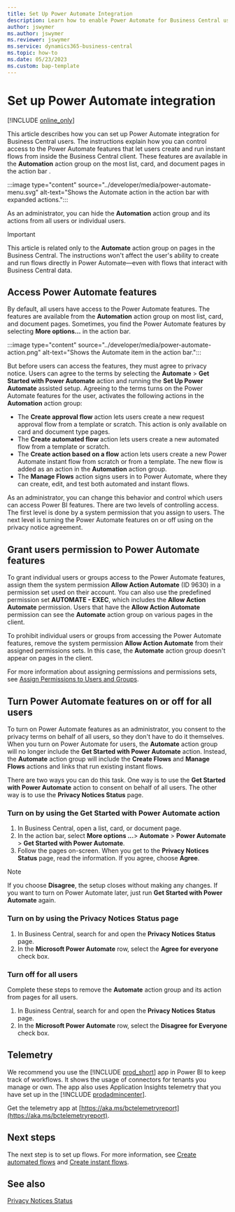 ```yaml
---
title: Set Up Power Automate Integration 
description: Learn how to enable Power Automate for Business Central users.
author: jswymer
ms.author: jswymer 
ms.reviewer: jswymer
ms.service: dynamics365-business-central
ms.topic: how-to 
ms.date: 05/23/2023
ms.custom: bap-template 
---
```

# Set up Power Automate integration 

[!INCLUDE [online_only](../developer/includes/online_only.md)]

This article describes how you can set up Power Automate integration for Business Central users. The instructions explain how you can control access to the Power Automate features that let users create and run instant flows from inside the Business Central client. These features are available in the **Automation** action group on the most list, card, and document pages in the action bar .

:::image type="content" source="../developer/media/power-automate-menu.svg" alt-text="Shows the Automate action in the action bar with expanded actions.":::

As an administrator, you can hide the **Automation** action group and its actions from all users or individual users.

> [!IMPORTANT]
> This article is related only to the **Automate** action group on pages in the Business Central. The instructions won't affect the user's ability to create and run flows directly in Power Automate&mdash;even with flows that interact with Business Central data.

## Access Power Automate features

By default, all users have access to the Power Automate features. The features are available from the **Automation** action group on most list, card, and document pages. Sometimes, you find the Power Automate features by selecting **More options...** in the action bar.

 :::image type="content" source="../developer/media/power-automate-action.png" alt-text="Shows the Automate item in the action bar.":::

But before users can access the features, they must agree to privacy notice. Users can agree to the terms by selecting the **Automate** > **Get Started with Power Automate** action and running the **Set Up Power Automate** assisted setup. Agreeing to the terms turns on the Power Automate features for the user, activates the following actions in the **Automation** action group: 

- The **Create approval flow** action lets users create a new request approval flow from a template or scratch. This action is only available on card and document type pages.
- The **Create automated flow** action lets users create a new automated flow from a template or scratch.
- The **Create action based on a flow** action lets users create a new Power Automate instant flow from scratch or from a template. The new flow is added as an action in the **Automation** action group.
- The **Manage Flows** action signs users in to Power Automate, where they can create, edit, and test both automated and instant flows.

As an administrator, you can change this behavior and control which users can access Power BI features. There are two levels of controlling access. The first level is done by a system permission that you assign to users. The next level is turning the Power Automate features on or off using on the privacy notice agreement.

## Grant users permission to Power Automate features

To grant individual users or groups access to the Power Automate features, assign them the system permission **Allow Action Automate** (ID 9630) in a permission set used on their account. You can also use the predefined permission set **AUTOMATE - EXEC**, which includes the **Allow Action Automate** permission. Users that have the **Allow Action Automate** permission can see the **Automate** action group on various pages in the client. 

To prohibit individual users or groups from accessing the Power Automate features, remove the system permission **Allow Action Automate** from their assigned permissions sets. In this case, the **Automate** action group doesn't appear on pages in the client.

For more information about assigning permissions and permissions sets, see [Assign Permissions to Users and Groups](/dynamics365/business-central/ui-define-granular-permissions).

## Turn Power Automate features on or off for all users

To turn on Power Automate features as an administrator, you consent to the privacy terms on behalf of all users, so they don't have to do it themselves. When you turn on Power Automate for users, the **Automate** action group will no longer include the **Get Started with Power Automate** action. Instead, the **Automate** action group will include the **Create Flows** and **Manage Flows** actions and links that run existing instant flows.

There are two ways you can do this task. One way is to use the **Get Started with Power Automate** action to consent on behalf of all users. The other way is to use the **Privacy Notices Status** page.

### Turn on by using the Get Started with Power Automate action

1. In Business Central, open a list, card, or document page.
2. In the action bar, select **More options ...**> **Automate** > **Power Automate** > **Get Started with Power Automate**.
3. Follow the pages on-screen. When you get to the **Privacy Notices Status** page, read the information. If you agree, choose **Agree**.

> [!NOTE]
> If you choose **Disagree**, the setup closes without making any changes. If you want to turn on Power Automate later, just run **Get Started with Power Automate** again.

### Turn on by using the Privacy Notices Status page

1. In Business Central, search for and open the **Privacy Notices Status** page.
2. In the **Microsoft Power Automate** row, select the **Agree for everyone** check box.

### Turn off for all users

Complete these steps to remove the **Automate** action group and its action from pages for all users.

1. In Business Central, search for and open the **Privacy Notices Status** page.
2. In the **Microsoft Power Automate** row, select the **Disagree for Everyone** check box.

## Telemetry

We recommend you use the [!INCLUDE [prod_short](../includes/prod_short.md)] app in Power BI to keep track of workflows. It shows the usage of connectors for tenants you manage or own. The app also uses Application Insights​ telemetry that​ you have set up in the [!INCLUDE [prodadmincenter](../developer/includes/prodadmincenter.md)].  

Get the telemetry app at [https://aka.ms/bctelemetryreport](https://aka.ms/bctelemetryreport).

## Next steps

The next step is to set up flows. For more information, see [Create automated flows](automate-workflows.md) and [Create instant flows](instant-flows.md).

## See also

[Privacy Notices Status](/dynamics365/business-central/privacy-notices-status)  
